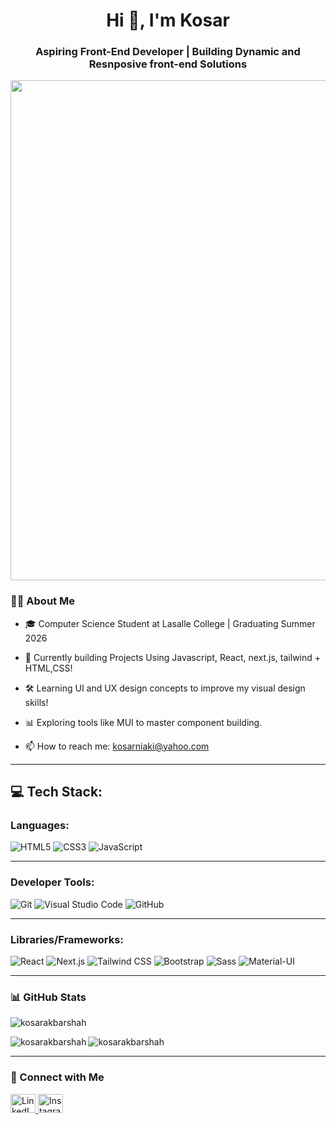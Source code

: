 <h1 align="center">Hi 👋, I'm Kosar </h1>
<h3 align="center">Aspiring Front-End Developer | Building Dynamic and Resnposive front-end Solutions </h3>



<p align="center">  
  <img src="https://i.giphy.com/media/v1.Y2lkPTc5MGI3NjExZzF2bTdyOHZ1eThtZGJjNmJwNXEwejBkbHpxcGJwYTI3ZWVzMWwyaCZlcD12MV9pbnRlcm5hbF9naWZfYnlfaWQmY3Q9Zw/LV9ipFcS5n7WlxEA6O/giphy.gif" width="800" />  

</p>

### 👩‍💻 About Me  

- 🎓 Computer Science Student at Lasalle College | Graduating Summer 2026  
- 🌱 Currently building Projects Using Javascript, React, next.js, tailwind + HTML,CSS!
- 🛠 Learning UI and UX design concepts to improve my visual design skills!
- 📊 Exploring tools like MUI to master component building. 

- 📫 How to reach me: kosarniaki@yahoo.com

---

## 💻 Tech Stack:  

### Languages:  
![HTML5](https://img.shields.io/badge/HTML5-E34F26?style=for-the-badge&logo=html5&logoColor=white) ![CSS3](https://img.shields.io/badge/CSS3-1572B6?style=for-the-badge&logo=css3&logoColor=white) ![JavaScript](https://img.shields.io/badge/JavaScript-F7DF1E?style=for-the-badge&logo=javascript&logoColor=black)  

---

### Developer Tools:  
![Git](https://img.shields.io/badge/Git-F05032?style=for-the-badge&logo=git&logoColor=white) ![Visual Studio Code](https://img.shields.io/badge/VS%20Code-0078D4?style=for-the-badge&logo=visualstudiocode&logoColor=white) ![GitHub](https://img.shields.io/badge/GitHub-181717?style=for-the-badge&logo=github&logoColor=white)  

---

### Libraries/Frameworks:  
![React](https://img.shields.io/badge/React-61DAFB?style=for-the-badge&logo=react&logoColor=black) ![Next.js](https://img.shields.io/badge/Next.js-000000?style=for-the-badge&logo=nextdotjs&logoColor=white) ![Tailwind CSS](https://img.shields.io/badge/Tailwind%20CSS-06B6D4?style=for-the-badge&logo=tailwindcss&logoColor=white) ![Bootstrap](https://img.shields.io/badge/Bootstrap-7952B3?style=for-the-badge&logo=bootstrap&logoColor=white) ![Sass](https://img.shields.io/badge/Sass-CC6699?style=for-the-badge&logo=sass&logoColor=white) ![Material-UI](https://img.shields.io/badge/Material--UI-0081CB?style=for-the-badge&logo=mui&logoColor=white)  

---

### 📊 GitHub Stats  


<p align="left"> <img src="https://komarev.com/ghpvc/?username=kosarakbarshah&label=Profile%20views&color=0e75b6&style=flat" alt="kosarakbarshah" /> </p>

<p><img align="left" src="https://github-readme-stats.vercel.app/api/top-langs?username=kosarakbarshah&show_icons=true&locale=en&layout=compact" alt="kosarakbarshah" /></p>

<p><img align="center" src="https://github-readme-streak-stats.herokuapp.com/?user=kosarakbarshah&" alt="kosarakbarshah" /></p>


---

### 🤝 Connect with Me  

 <p align="left">  
  <a href="https://linkedin.com/in/kosar-akbarshah" target="blank">
    <img src="https://raw.githubusercontent.com/rahuldkjain/github-profile-readme-generator/master/src/images/icons/Social/linked-in-alt.svg" alt="LinkedIn" height="30" width="40" />
  </a>  
 
  <a href="https://instagram.com/kosarakbarshah.codes" target="blank">
    <img src="https://raw.githubusercontent.com/rahuldkjain/github-profile-readme-generator/master/src/images/icons/Social/instagram.svg" alt="Instagram" height="30" width="40" />
  </a>  
</p>
